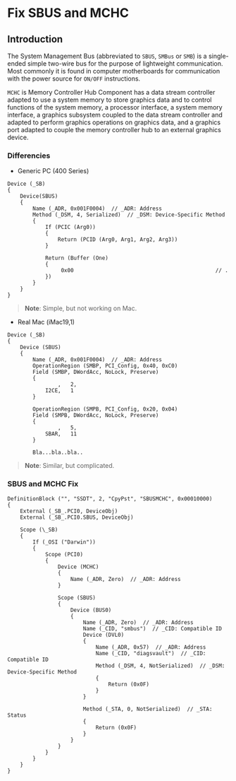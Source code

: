 # Fix SBUS and MCHC

## Introduction

The System Management Bus (abbreviated to `SBUS`, `SMBus` or `SMB`) is a single-ended simple two-wire bus for the purpose of lightweight communication. Most commonly it is found in computer motherboards for communication with the power source for `ON/OFF` instructions.

`MCHC` is Memory Controller Hub Component has a data stream controller adapted to use a system memory to store graphics data and to control functions of the system memory, a processor interface, a system memory interface, a graphics subsystem coupled to the data stream controller and adapted to perform graphics operations on graphics data, and a graphics port adapted to couple the memory controller hub to an external graphics device.

### Differencies

- Generic PC (400 Series)

```asl
Device (_SB)
{
    Device(SBUS)
    {
        Name (_ADR, 0x001F0004)  // _ADR: Address
        Method (_DSM, 4, Serialized)  // _DSM: Device-Specific Method
        {
            If (PCIC (Arg0))
            {
                Return (PCID (Arg0, Arg1, Arg2, Arg3))
            }

            Return (Buffer (One)
            {
                 0x00                                             // .
            })
        }
    }
}
```

> **Note**: Simple, but not working on Mac.

- Real Mac (iMac19,1)

```asl
Device (_SB)
{
    Device (SBUS)
    {
        Name (_ADR, 0x001F0004)  // _ADR: Address
        OperationRegion (SMBP, PCI_Config, 0x40, 0xC0)
        Field (SMBP, DWordAcc, NoLock, Preserve)
        {
                ,   2, 
            I2CE,   1
        }

        OperationRegion (SMPB, PCI_Config, 0x20, 0x04)
        Field (SMPB, DWordAcc, NoLock, Preserve)
        {
                ,   5, 
            SBAR,   11
        }

        Bla...bla..bla..
```

> **Note**: Similar, but complicated.

### SBUS and MCHC Fix

```asl
DefinitionBlock ("", "SSDT", 2, "CpyPst", "SBUSMCHC", 0x00010000)
{
    External (_SB_.PCI0, DeviceObj)
    External (_SB_.PCI0.SBUS, DeviceObj)

    Scope (\_SB)
    {
        If (_OSI ("Darwin"))
        {
            Scope (PCI0)
            {
                Device (MCHC)
                {
                    Name (_ADR, Zero)  // _ADR: Address
                }

                Scope (SBUS)
                {
                    Device (BUS0)
                    {
                        Name (_ADR, Zero)  // _ADR: Address
                        Name (_CID, "smbus")  // _CID: Compatible ID
                        Device (DVL0)
                        {
                            Name (_ADR, 0x57)  // _ADR: Address
                            Name (_CID, "diagsvault")  // _CID: Compatible ID
                            Method (_DSM, 4, NotSerialized)  // _DSM: Device-Specific Method
                            {
                                Return (0x0F)
                            }
                        }

                        Method (_STA, 0, NotSerialized)  // _STA: Status
                        {
                            Return (0x0F)
                        }
                    }
                }
            }
        }
    }
}
```
